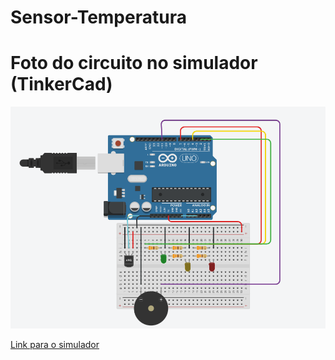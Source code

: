 # Sensor-Temperatura
# Foto do circuito no simulador (TinkerCad)
![alt text](https://github.com/joaoserpellone/Sensor-Temperatura/blob/main/circuitoArduino.png)

[Link para o simulador](https://www.tinkercad.com/things/c7YQY3NpqWX)
